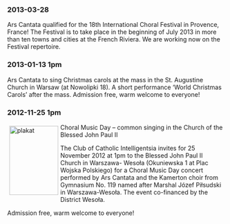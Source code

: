 ### 2013-03-28
Ars Cantata qualified for the 18th International Choral Festival in Provence, France! The Festival is to take place 
in the beginning of July 2013 in more than ten towns and cities at the French Riviera. 
We are working now on the Festival repertoire.

### 2013-01-13 1pm
Ars Cantata to sing Christmas carols at the mass in the St. Augustine Church in Warsaw (at Nowolipki 18). 
A short performance ‘World Christmas Carols’ after the mass. Admission free, warm welcome to everyone!

### 2012-11-25 1pm
<a href="http://i45.tinypic.com/w1wbpy.jpg"><img src="http://i49.tinypic.com/zsjul3.jpg" alt="plakat" width="113" height="160" style="float:left;margin: 5px 5px 5px 5px;"/></a>
Choral Music Day – common singing in the Church of the Blessed John Paul II

The Club of Catholic Intelligentsia invites for 25 November 2012 at 1pm to the Blessed John Paul II Church in 
Warszawa- Wesoła (Okuniewska 1 at Plac Wojska Polskiego) for a Choral Music Day concert performed by 
Ars Cantata and the Kamerton choir from Gymnasium No. 119 named after 
Marshal Józef Piłsudski in Warszawa-Wesoła. The event co-financed by the District Wesoła.

Admission free, warm welcome to everyone!
